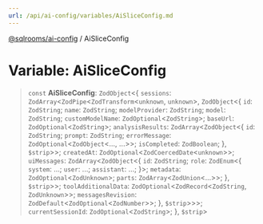 ```yaml
---
url: /api/ai-config/variables/AiSliceConfig.md
---
```

[@sqlrooms/ai-config](../index.md) / AiSliceConfig

# Variable: AiSliceConfig

> `const` **AiSliceConfig**: `ZodObject`<{ `sessions`: `ZodArray`<`ZodPipe`<`ZodTransform`<`unknown`, `unknown`>, `ZodObject`<{ `id`: `ZodString`; `name`: `ZodString`; `modelProvider`: `ZodString`; `model`: `ZodString`; `customModelName`: `ZodOptional`<`ZodString`>; `baseUrl`: `ZodOptional`<`ZodString`>; `analysisResults`: `ZodArray`<`ZodObject`<{ `id`: `ZodString`; `prompt`: `ZodString`; `errorMessage`: `ZodOptional`<`ZodObject`<..., ...>>; `isCompleted`: `ZodBoolean`; }, `$strip`>>; `createdAt`: `ZodOptional`<`ZodCoercedDate`<`unknown`>>; `uiMessages`: `ZodArray`<`ZodObject`<{ `id`: `ZodString`; `role`: `ZodEnum`<{ `system`: ...; `user`: ...; `assistant`: ...; }>; `metadata`: `ZodOptional`<`ZodUnknown`>; `parts`: `ZodArray`<`ZodUnion`<...>>; }, `$strip`>>; `toolAdditionalData`: `ZodOptional`<`ZodRecord`<`ZodString`, `ZodUnknown`>>; `messagesRevision`: `ZodDefault`<`ZodOptional`<`ZodNumber`>>; }, `$strip`>>>; `currentSessionId`: `ZodOptional`<`ZodString`>; }, `$strip`>
